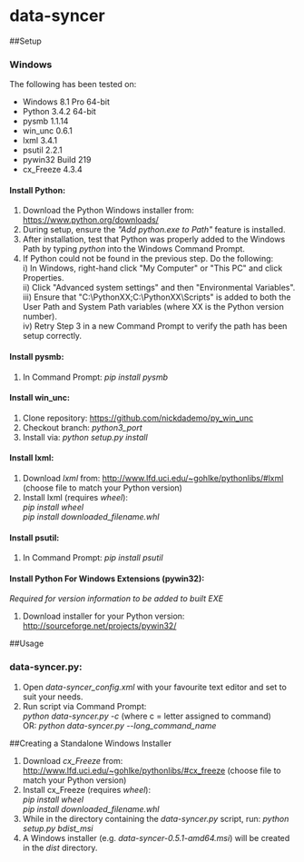 data-syncer
===========
##Setup
### Windows
The following has been tested on:
 * Windows 8.1 Pro 64-bit  
 * Python 3.4.2 64-bit  
 * pysmb 1.1.14  
 * win_unc 0.6.1  
 * lxml 3.4.1  
 * psutil 2.2.1  
 * pywin32 Build 219  
 * cx_Freeze 4.3.4

#### Install Python:
1. Download the Python Windows installer from: https://www.python.org/downloads/  
2. During setup, ensure the *"Add python.exe to Path"* feature is installed.  
3. After installation, test that Python was properly added to the Windows Path by typing *python* into the Windows Command Prompt.  
4. If Python could not be found in the previous step. Do the following:  
i) In Windows, right-hand click "My Computer" or "This PC" and click Properties.  
ii) Click "Advanced system settings" and then "Environmental Variables".  
iii) Ensure that "C:\PythonXX\;C:\PythonXX\Scripts" is added to both the User Path and System Path variables (where XX is the Python version number).  
iv) Retry Step 3 in a new Command Prompt to verify the path has been setup correctly.  

#### Install pysmb:
1. In Command Prompt: *pip install pysmb*  

#### Install win_unc:
1. Clone repository: https://github.com/nickdademo/py_win_unc  
2. Checkout branch: *python3_port*  
3. Install via: *python setup.py install*  

#### Install lxml:
1. Download *lxml* from: http://www.lfd.uci.edu/~gohlke/pythonlibs/#lxml (choose file to match your Python version)  
2. Install lxml (requires _wheel_):  
*pip install wheel*  
*pip install downloaded_filename.whl*  

#### Install psutil:
1. In Command Prompt: *pip install psutil*  

#### Install Python For Windows Extensions (pywin32):
*Required for version information to be added to built EXE*  
1. Download installer for your Python version: http://sourceforge.net/projects/pywin32/  

##Usage

### data-syncer.py:
1. Open *data-syncer_config.xml* with your favourite text editor and set to suit your needs. 
2. Run script via Command Prompt:  
*python data-syncer.py -c* (where c = letter assigned to command)  
OR: *python data-syncer.py --long_command_name*  

##Creating a Standalone Windows Installer
1. Download *cx_Freeze* from: http://www.lfd.uci.edu/~gohlke/pythonlibs/#cx_freeze (choose file to match your Python version)  
2. Install cx_Freeze (requires _wheel_):  
*pip install wheel*  
*pip install downloaded_filename.whl*  
3. While in the directory containing the *data-syncer.py* script, run: *python setup.py bdist_msi*  
4. A Windows installer (e.g. *data-syncer-0.5.1-amd64.msi*) will be created in the _dist_ directory.
